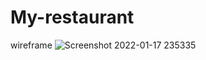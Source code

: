 # My-restaurant
wireframe
![Screenshot 2022-01-17 235335](https://user-images.githubusercontent.com/97805577/149927244-a429e11c-2230-46bd-9b15-eadb994e15d5.png)

